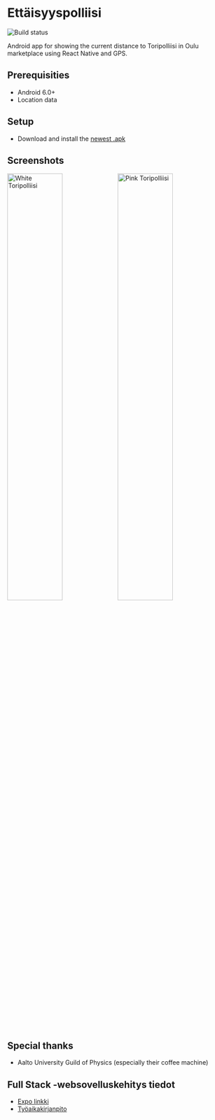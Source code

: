 # Ettäisyyspolliisi

![Build status](https://github.com/NikoDaGreat/Ettaisyyspolliisi/workflows/Test%20and%20Publish/badge.svg)

Android app for showing the current distance to Toripolliisi in Oulu marketplace using React Native and GPS.

## Prerequisities
* Android 6.0+
* Location data

## Setup
* Download and install the [newest .apk](https://github.com/NikoDaGreat/Ettaisyyspolliisi/releases)

## Screenshots
<img src="https://i.imgur.com/QvNfOTT.png" alt="White Toripolliisi" width="50%" height="50%"/><img src="https://i.imgur.com/lbMHYD9.png" alt="Pink Toripolliisi" width="50%" height="50%"/>

## Special thanks
* Aalto University Guild of Physics (especially their coffee machine)

## Full Stack -websovelluskehitys tiedot
* [Expo linkki](https://youtu.be/oHg5SJYRHA0)
* [Työaikakirjanpito](./meta/työaikakirjanpito.md)
